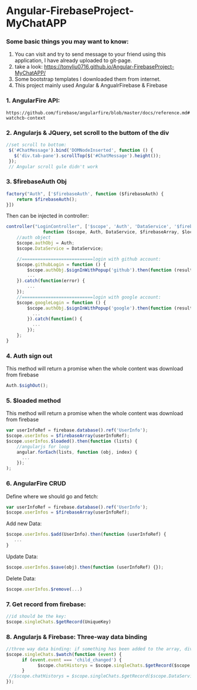 # Angular-FirebaseProject-MyChatAPP

### Some basic things you may want to know:
1. You can visit and try to send message to your friend using this application, I have already uploaded to git-page.
2. take a look: https://tonyliu0716.github.io/Angular-FirebaseProject-MyChatAPP/
3. Some bootstrap templates I downloaded them from internet.
4. This project mainly used Angular & AngualrFirebase & Firebase

### 1. AngularFire API:
`https://github.com/firebase/angularfire/blob/master/docs/reference.md#watchcb-context`


### 2. Angularjs & JQuery, set scroll to the buttom of the div
```javascript
//set scroll to bottom:
 $('#ChatMessage').bind('DOMNodeInserted', function () {
   $('div.tab-pane').scrollTop($('#ChatMessage').height());
 });
 // Angular scroll gule didn't work
```

### 3. $firebaseAuth Obj
```javascript
factory("Auth", ['$firebaseAuth', function ($firebaseAuth) {
    return $firebaseAuth();
}])
```
Then can be injected in controller:
```javascript
controller("LoginController", ['$scope', 'Auth', 'DataService', '$firebaseArray', '$location', '$log', '$rootScope',
              function ($scope, Auth, DataService, $firebaseArray, $location, $log, $rootScope) {
    //auth object
    $scope.authObj = Auth;
    $scope.DataService = DataService;

    //===========================login with github account:
    $scope.githubLogin = function () {
        $scope.authObj.$signInWithPopup('github').then(function (result) {
        ...
    }).catch(function(error) {
        ...
    });
    //===========================login with google account:
    $scope.googleLogin = function () {
        $scope.authObj.$signInWithPopup('google').then(function (result) {
          ...
        }).catch(function() {
          ...
        });
    };
}
```

### 4. Auth sign out
This method will return a promise when the whole content was download from firebase
```javascript
Auth.$sighOut();
```

### 5. $loaded method
This method will return a promise when the whole content was download from firebase
```javascript
var userInfoRef = firebase.database().ref('UserInfo');
$scope.userInfos = $firebaseArray(userInfoRef);
$scope.userInfos.$loaded().then(function (lists) {
    //angularjs for loop
    angular.forEach(lists, function (obj, index) {
      ...
    });
);
```

### 6. AngularFire CRUD
Define where we should go and fetch:
```javascript
var userInfoRef = firebase.database().ref('UserInfo');
$scope.userInfos = $firebaseArray(userInfoRef);
```

Add new Data:
```javascript
$scope.userInfos.$add(UserInfo).then(function (userInfoRef) {
   ...
}
```

Update Data:
```javascript
$scope.userInfos.$save(obj).then(function (userInfoRef) {});
```

Delete Data:
```javascript
$scope.userInfos.$remove(...)
```

### 7. Get record from firebase:
```javascript
//id should be the key:
$scope.singleChats.$getRecord(UniqueKey)
```

### 8. Angularjs & Firebase: Three-way data binding
```javascript
//three way data binding: if something has been added to the array, div should auto update:
$scope.singleChats.$watch(function (event) {
      if (event.event === 'child_changed') {
            $scope.chatHistorys = $scope.singleChats.$getRecord($scope.DataService.singleChatId.id).messages;
      }
 //$scope.chatHistorys = $scope.singleChats.$getRecord($scope.DataService.singleChatId.id).messages;
});
```





 
 
 
 
